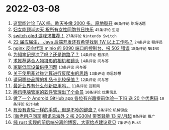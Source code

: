 # 2022-03-08

1. [这里能讨论 TAX 吗。昨天补缴 2000 多。原地裂开](https://www.v2ex.com/t/838781) `46条评论` `职场话题`
1. [妇女能顶半边天 祝所有女性同胞节日快乐](https://www.v2ex.com/t/838777) `45条评论` `生活`
1. [switch oled 游戏求推荐！](https://www.v2ex.com/t/838774) `27条评论` `Nintendo Switch`
1. [22 届应届生， Java 后端开发还有希望找到 1W 以上工作吗？](https://www.v2ex.com/t/838783) `24条评论` `程序员`
1. [nginx 反向代理 minio 的 9090 端口的控制台，报 502 错误](https://www.v2ex.com/t/838785) `18条评论` `NGINX`
1. [为知笔记是凉了吗？还是跑路了？](https://www.v2ex.com/t/838793) `14条评论` `程序员`
1. [求推荐适合人物摄影的相机和镜头](https://www.v2ex.com/t/838766) `14条评论` `问与答`
1. [家庭低压设备供电问题](https://www.v2ex.com/t/838772) `13条评论` `问与答`
1. [关于使用非对称计算进行反爬虫的思路](https://www.v2ex.com/t/838763) `13条评论` `奇思妙想`
1. [请问哪些品牌的礼品卡比较保值？](https://www.v2ex.com/t/838770) `12条评论` `问与答`
1. [最近业界有什么创新应用吗，](https://www.v2ex.com/t/838767) `11条评论` `互联网`
1. [腾讯电脑管家的软件管理出了个会员](https://www.v2ex.com/t/838800) `10条评论` `优惠信息`
1. [做了一个 Android GitHub app 各位有兴趣提前体验一下吗 送 20 个优惠码](https://www.v2ex.com/t/838786) `10条评论` `GitHub`
1. [有没有青轴一样的手感，但是不吵的键盘？](https://www.v2ex.com/t/838794) `8条评论` `机械键盘`
1. [[新老用户同享]腾讯云海外 2 核 2G30M 带宽轻量 13 元/月起](https://www.v2ex.com/t/838764) `8条评论` `推广`
1. [纯 rust 实现的前后端分离的博客，大家给点建议意见](https://www.v2ex.com/t/838789) `7条评论` `Rust`
